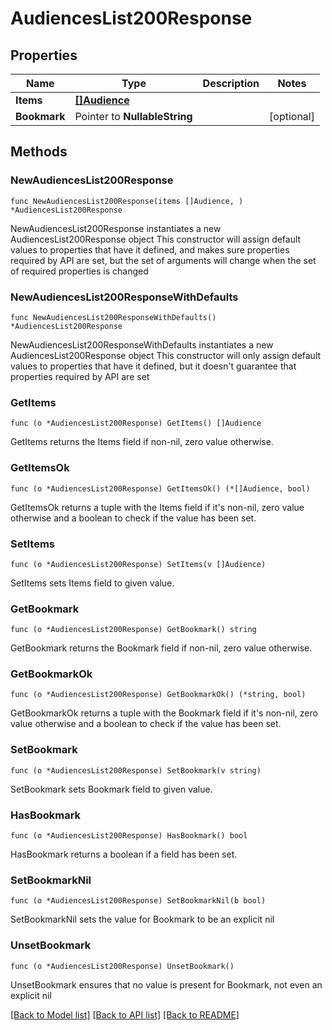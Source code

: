 # AudiencesList200Response

## Properties

Name | Type | Description | Notes
------------ | ------------- | ------------- | -------------
**Items** | [**[]Audience**](Audience.md) |  | 
**Bookmark** | Pointer to **NullableString** |  | [optional] 

## Methods

### NewAudiencesList200Response

`func NewAudiencesList200Response(items []Audience, ) *AudiencesList200Response`

NewAudiencesList200Response instantiates a new AudiencesList200Response object
This constructor will assign default values to properties that have it defined,
and makes sure properties required by API are set, but the set of arguments
will change when the set of required properties is changed

### NewAudiencesList200ResponseWithDefaults

`func NewAudiencesList200ResponseWithDefaults() *AudiencesList200Response`

NewAudiencesList200ResponseWithDefaults instantiates a new AudiencesList200Response object
This constructor will only assign default values to properties that have it defined,
but it doesn't guarantee that properties required by API are set

### GetItems

`func (o *AudiencesList200Response) GetItems() []Audience`

GetItems returns the Items field if non-nil, zero value otherwise.

### GetItemsOk

`func (o *AudiencesList200Response) GetItemsOk() (*[]Audience, bool)`

GetItemsOk returns a tuple with the Items field if it's non-nil, zero value otherwise
and a boolean to check if the value has been set.

### SetItems

`func (o *AudiencesList200Response) SetItems(v []Audience)`

SetItems sets Items field to given value.


### GetBookmark

`func (o *AudiencesList200Response) GetBookmark() string`

GetBookmark returns the Bookmark field if non-nil, zero value otherwise.

### GetBookmarkOk

`func (o *AudiencesList200Response) GetBookmarkOk() (*string, bool)`

GetBookmarkOk returns a tuple with the Bookmark field if it's non-nil, zero value otherwise
and a boolean to check if the value has been set.

### SetBookmark

`func (o *AudiencesList200Response) SetBookmark(v string)`

SetBookmark sets Bookmark field to given value.

### HasBookmark

`func (o *AudiencesList200Response) HasBookmark() bool`

HasBookmark returns a boolean if a field has been set.

### SetBookmarkNil

`func (o *AudiencesList200Response) SetBookmarkNil(b bool)`

 SetBookmarkNil sets the value for Bookmark to be an explicit nil

### UnsetBookmark
`func (o *AudiencesList200Response) UnsetBookmark()`

UnsetBookmark ensures that no value is present for Bookmark, not even an explicit nil

[[Back to Model list]](../README.md#documentation-for-models) [[Back to API list]](../README.md#documentation-for-api-endpoints) [[Back to README]](../README.md)


